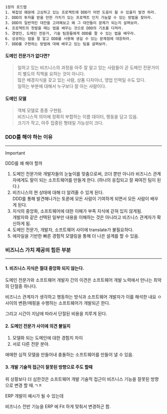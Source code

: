 
```text
1장의 로드맵
1. 복잡성 떄문에 고심하고 있는 프로젝트에 DDD가 어떤 도움이 될 수 있을지 발견 하라.
2. DDD의 투자를 받을 만한 가치가 있는 프로젝트 인지 가늠할 수 있는 방법을 찾아라.
3. DDD의 일반적인 대안을 고려해보고 왜 그 대안들이 문제가 되는지 살펴보라.
4. 프로젝트의 첫발을 떼는 법을 배우는 것으로 DDD의 기초를 다져라.
5. 경영진, 도메인 전문가, 기술 팀원들에게 DDD를 팔 수 있는 법을 배우라.
6. 성공하는 법을 잘 알고 DDD를 사용해 생길 수 있는 문제점에 대응하라.
7. DDD를 구현하는 방법에 대해 배우고 있는 팀을 살펴보라.
```

#### 도메인 전문가가 없다면?

>일하고 있는 비즈니스의 과정을 아주 잘 알고 있는 사람들이 곧 도메인 전문가이지 별도의 직책을 요하는 것이 아니다. \
>많은 배경지식을 갖고 있는 사람, 상품 디자이너, 영업 인력일 수도 있다. \
>일하는 부분에 대해서 누구보다 잘 아는 사람이다.

#### 도메인 모델

>객체 모델로 종종 구현됨. \
>비즈니스적 의미에 정확히 부합하는 이름 데이터, 행동을 담고 있음. \
>크기가 작고, 아주 집중된 형태일 가능성이 크다.

### DDD를 해야 하는 이유
---

>[!Important]
>DDD를 왜 해야 할까
>1. 도메인 전문가와 개발자들의 눈높이를 맞춤으로써, 코더 뿐만 아니라 비즈니스 관계자에게도 말이 되는 소프트웨어를 만들게 한다. (하나의 응집되고 잘 짜여진 팀이 된다.)
>2. 비즈니스의 현 상태에 대해 더 알려줄 수 있게 된다. \
>   DDD를 통해 발견해나가는 토론에 모든 사람이 기여하게 되면서 모든 사람이 배우게 된다.
>3. 지식의 중앙화, 소프트웨어에 대한 이해가 부족 지식에 갇혀 있지 않게됨. \
>   개발자와 같은 선택된 일부만 내용을 이해하는 것은 아니라고 비즈니스 관계자가 확신하게 됨.
>4. 도메인 전문가, 개발자, 소프트웨어 사이에 translate가 불필요하다.
>5. 애자일을 기반한 빠른 경험적 모델링을 통해 더 나은 설계를 할 수 있음.

### 비즈니스 가치 제공의 힘든 부분
---

#### 1. 비즈니스 지식은 절대 중앙화 되지 않는다.

도메인 전문가와 소프트웨어 개발자 간의 이견은 소프트웨어 개발 노력에서 만나는 최악의 단절중 하나다.

비즈니스 관계자가 생각하고 행동하는 방식과 소프트웨어 개발자가 이를 해석한 내요 ㅇ사이의 변환/매핑을 수행하는 소프트웨어가 개발되곤 한다.

그리고 시간이 지남에 따라서 단절된 비용을 치루게 된다.

#### 2. 도메인 전문가 사이에 의견 불일치

1. 모델화 되는 도메인에 대한 경험치 차이
2. 서로 다른 전문 분야.

애매한 심적 모델을 만들어내 충돌하는 소프트웨어를 만들어 낼 수 있음.

#### 3.  개발 기술적 접근이 잘못된 방향으로 주도 할때

위 상황보다 더 심한것은 소프트웨어 개발 기술적 접근이 비즈니스 기능을 잘못된 방향으로 변경 할 때.ㄱㅈ

ERP 개발이 예시가 될 수 있는데

비즈니스 전반 기능을 ERP 에 Fit 하게 맞춰서 변경하곤 함.


